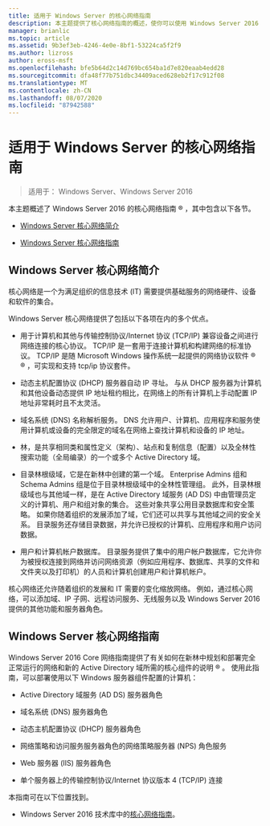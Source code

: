 ```yaml
---
title: 适用于 Windows Server 的核心网络指南
description: 本主题提供了核心网络指南的概述，使你可以使用 Windows Server 2016 在新林中规划和部署完全正常运行的网络和新的 Active Directory 域所需的核心组件。
manager: brianlic
ms.topic: article
ms.assetid: 9b3ef3eb-4246-4e0e-8bf1-53224ca5f2f9
ms.author: lizross
author: eross-msft
ms.openlocfilehash: bfe5b64d2c14d769bc654ba1d7e820eaab4edd28
ms.sourcegitcommit: dfa48f77b751dbc34409aced628eb2f17c912f08
ms.translationtype: MT
ms.contentlocale: zh-CN
ms.lasthandoff: 08/07/2020
ms.locfileid: "87942588"
---
```

# <a name="core-network-guidance-for-windows-server"></a>适用于 Windows Server 的核心网络指南

>适用于： Windows Server、Windows Server 2016

本主题概述了 Windows Server 2016 的核心网络指南 &reg; ，其中包含以下各节。

-   [Windows Server 核心网络简介](#bkmk_intro)

-   [Windows Server 核心网络指南](#bkmk_core)

## <a name="introduction-to-the-windows-server-core-network"></a><a name="bkmk_intro"></a>Windows Server 核心网络简介

核心网络是一个为满足组织的信息技术 (IT) 需要提供基础服务的网络硬件、设备和软件的集合。

Windows Server 核心网络提供了包括以下各项在内的多个优点。

- 用于计算机和其他与传输控制协议/Internet 协议 (TCP/IP) 兼容设备之间进行网络连接的核心协议。 TCP/IP 是一套用于连接计算机和构建网络的标准协议。 TCP/IP 是随 Microsoft Windows 操作系统一起提供的网络协议软件 &reg; &reg; ，可实现和支持 tcp/ip 协议套件。

- 动态主机配置协议 (DHCP) 服务器自动 IP 寻址。 与从 DHCP 服务器为计算机和其他设备动态提供 IP 地址租约相比，在网络上的所有计算机上手动配置 IP 地址非常耗时且不太灵活。

- 域名系统 (DNS) 名称解析服务。 DNS 允许用户、计算机、应用程序和服务使用计算机或设备的完全限定的域名在网络上查找计算机和设备的 IP 地址。

- 林，是共享相同类和属性定义（架构）、站点和复制信息（配置）以及全林性搜索功能（全局编录）的一个或多个 Active Directory 域。

- 目录林根级域，它是在新林中创建的第一个域。 Enterprise Admins 组和 Schema Admins 组是位于目录林根级域中的全林性管理组。 此外，目录林根级域也与其他域一样，是在 Active Directory 域服务 (AD DS) 中由管理员定义的计算机、用户和组对象的集合。 这些对象共享公用目录数据库和安全策略。 如果你随着组织的发展添加了域，它们还可以共享与其他域之间的安全关系。 目录服务还存储目录数据，并允许已授权的计算机、应用程序和用户访问数据。

- 用户和计算机帐户数据库。 目录服务提供了集中的用户帐户数据库，它允许你为被授权连接到网络并访问网络资源（例如应用程序、数据库、共享的文件和文件夹以及打印机）的人员和计算机创建用户和计算机帐户。

核心网络还允许随着组织的发展和 IT 需要的变化缩放网络。 例如，通过核心网络，可以添加域、IP 子网、远程访问服务、无线服务以及 Windows Server 2016 提供的其他功能和服务器角色。

## <a name="core-network-guide-for-windows-server"></a><a name="bkmk_core"></a>Windows Server 核心网络指南

Windows Server 2016 Core 网络指南提供了有关如何在新林中规划和部署完全正常运行的网络和新的 Active Directory 域所需的核心组件的说明 &reg; 。 使用此指南，可以部署使用以下 Windows 服务器组件配置的计算机：

- Active Directory 域服务 (AD DS) 服务器角色

- 域名系统 (DNS) 服务器角色

- 动态主机配置协议 (DHCP) 服务器角色

- 网络策略和访问服务服务器角色的网络策略服务器 (NPS) 角色服务

- Web 服务器 (IIS) 服务器角色

- 单个服务器上的传输控制协议/Internet 协议版本 4 (TCP/IP) 连接

本指南可在以下位置找到。

- Windows Server 2016 技术库中的[核心网络指南](../core-network-guide/Core-Network-Guide.md)。



